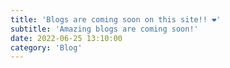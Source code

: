 ```yaml
---
title: 'Blogs are coming soon on this site!! ❤️'
subtitle: 'Amazing blogs are coming soon!'
date: 2022-06-25 13:10:00
category: 'Blog'
---
```

